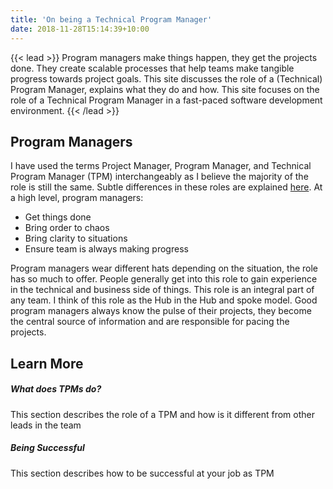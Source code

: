 ```yaml
---
title: 'On being a Technical Program Manager'
date: 2018-11-28T15:14:39+10:00
---
```


{{< lead >}}
Program managers make things happen, they get the projects done. They create scalable processes that help teams make tangible progress towards project goals. This site discusses the role of a (Technical) Program Manager, explains what they do and how. This site focuses on the role of a Technical Program Manager in a fast-paced software development environment.
{{< /lead >}}

## Program Managers

I have used the terms Project Manager, Program Manager, and Technical Program Manager (TPM) interchangeably as I believe the majority of the role is still the same. Subtle differences in these roles are explained [here](/what/roles/#pgm-and-tpm). At a high level, program managers:

* Get things done
* Bring order to chaos
* Bring clarity to situations
* Ensure team is always making progress

Program managers wear different hats depending on the situation, the role has so much to offer. People generally get into this role to gain experience in the technical and business side of things. This role is an integral part of any team. I think of this role as the Hub in the Hub and spoke model. Good program managers always know the pulse of their projects, they become the central source of information and are responsible for pacing the projects.

## Learn More
<div class="row py-3 mb-5">
	<div class="col">
		<div class="card flex-row border-0">
			<div class="mt-3">
				<span class="fas fa-users-cog fa-2x text-primary"></span>
			</div>
			<div class="card-body pl-2">
				<h5 class="card-title">
					What does TPMs do?
				</h5>
				<p class="card-text text-muted">
					This section describes the role of a TPM and how is it different from other leads in the team
          <a href="/what" class="stretched-link"></a>
				</p>
			</div>
		</div>
	</div>
	<div class="col">
		<div class="card flex-row border-0">
			<div class="mt-3">
				<span class="fas fa-project-diagram fa-2x text-primary"></span>
			</div>
			<div class="card-body pl-2">
				<h5 class="card-title">
					Being Successful
				</h5>
				<p class="card-text text-muted">
					This section describes how to be successful at your job as TPM
          <a href="/how" class="stretched-link"></a>
				</p>
			</div>
		</div>
	</div>
</div>
